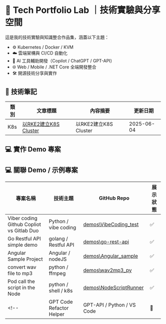 # 🧠 Tech Portfolio Lab ｜技術實驗與分享空間

這是我的技術實驗與知識整合作品集，涵蓋以下主題：

- ⚙️ Kubernetes / Docker / KVM
- ☁️ 雲端架構與 CI/CD 自動化
- 🧠 AI 工具輔助開發（Copilot / ChatGPT / GPT-API）
- 🌐 Web / Mobile / .NET Core 全端開發整合
- 🛠️ 開源技術分享與實作

## 📘 技術筆記


| 類別 | 文章標題 | 內容摘要 | 更新日期 |
|------|----------|----------|----------|
| K8s | [以RKE2建立K8S Cluster](build_cluster_by_rke2.md)|以RKE2建立K8S Cluster|2025-06-04|
## 💻 實作 Demo 專案


## 💻 關聯 Demo / 示例專案

| 專案名稱 | 技術主題 | GitHub Repo | 展示狀態 |
|----------|------------|--------------|--------------|
| Viber coding Github Copliot vs Gitlab Duo | Python / vibe coding | [demos\VibeCoding_test](demos\VibeCoding_test) | ✅ |
| Go Restful API simple demo | golang / Restful API  | [demos\go-rest-api](demos\go-rest-api) | ✅ |
| Angular Sample Project | Angular / nodeJS | [demos\Angular_sample ](demos\Angular_sample) | ✅ |
| convert wav file to mp3 | python / ffmpeg | [demos\wav2mp3_py ](demos\wav2mp3_py) | ✅ |
| Pod call the script in the Node | python / shell / k8s | [demos\NodeScriptRunner ](demos\NodeScriptRunner) | ✅ |
<!-- | GPT Code Refactor Helper | GPT-API / Python / VS Code | 🔗 | 構思中 |-->


<!-- 
## 📫 聯絡方式與更新

- Notion 作品集展示（建置中）
- Medium 技術筆記（建置中）

-->
